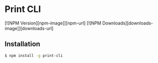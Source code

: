 # Print CLI

[![NPM Version][npm-image]][npm-url]
[![NPM Downloads][downloads-image]][downloads-url]

## Installation

```sh
$ npm install -g print-cli
```
